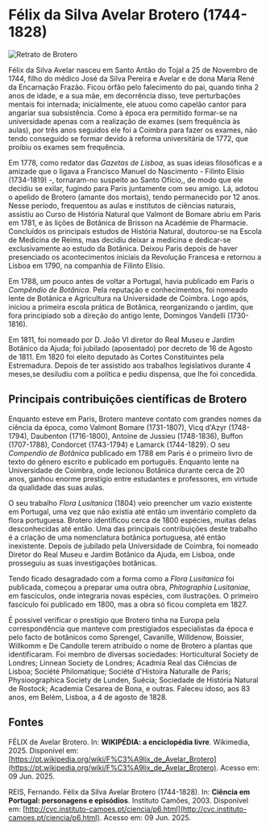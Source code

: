 # Félix da Silva Avelar Brotero (1744-1828)

![Retrato de Brotero](/static/documentacao/img/Brotero01.jpg)

Félix da Silva Avelar nasceu em Santo Antão do Tojal a 25 de Novembro de 1744, filho do médico José da Silva Pereira e Avelar e de dona Maria René da Encarnação Frazão. Ficou órfão pelo falecimento do pai, quando tinha 2 anos de idade, e a sua mãe, em decorrência disso, teve perturbações mentais foi internada; inicialmente, ele atuou como capelão cantor para angariar sua subsistência. Como à época era permitido formar-se na universidade apenas com a realização de exames (sem frequência às aulas), por três anos seguidos ele foi a Coimbra para fazer os exames, não tendo conseguido se formar devido à reforma universitária de 1772, que proibiu os exames sem frequência.

Em 1778, como redator das *Gazetas de Lisboa*, as suas ideias filosóficas e a amizade que o ligava a Francisco Manuel do Nascimento - Filinto Elísio (1734-1819) -, tornaram-no suspeito ao Santo Ofício,, de modo que ele decidiu se exilar, fugindo para Paris juntamente com seu amigo. Lá, adotou o apelido de Brotero (amante dos mortais), tendo permanecido por 12 anos. Nesse período, frequentou as aulas e institutos de ciências naturais, assistiu ao Curso de História Natural que Valmont de Bomare abriu em Paris em 1781, e às lições de Botânica de Brisson na Académie de Pharmacie. Concluídos os principais estudos de História Natural, doutorou-se na Escola de Medicina de Reims, mas decidiu deixar a medicina e dedicar-se exclusivamente ao estudo da Botânica. Deixou Paris depois de haver presenciado os acontecimentos iniciais da Revolução Francesa e retornou a Lisboa em 1790, na companhia de Filinto Elísio.

Em 1788, um pouco antes de voltar a Portugal, havia publicado em Paris o *Compêndio de Botânica*. Pela reputação e conhecimentos, foi nomeado lente de Botânica e Agricultura na Universidade de Coimbra. Logo após, iniciou a primeira escola prática de Botânica, reorganizando o jardim, que fora principiado sob a direção do antigo lente, Domingos Vandelli (1730-1816).

Em 1811, foi nomeado por D. João VI diretor do Real Museu e Jardim Botânico da Ajuda; foi jubilado (aposentado) por decreto de 16 de Agosto de 1811. Em 1820 foi eleito deputado às Cortes Constituintes pela Estremadura. Depois de ter assistido aos trabalhos legislativos durante 4 meses,se desiludiu com a política e pediu dispensa, que lhe foi concedida.

## Principais contribuições científicas de Brotero
Enquanto esteve em Paris, Brotero manteve contato com grandes nomes da ciência da época, como Valmont Bomare (1731-1807), Vicq d'Azyr (1748-1794), Daubenton (1716-1800), Antoine de Jussieu (1748-1836), Buffon (1707-1788), Condorcet (1743-1794) e Lamarck (1744-1829). O seu *Compendio de Botânica* publicado em 1788 em Paris é o primeiro livro de texto do gênero escrito e publicado em português. Enquanto lente na Universidade de Coimbra, onde lecionou Botânica durante cerca de 20 anos, ganhou enorme prestígio entre estudantes e professores, em virtude da qualidade das suas aulas.

O seu trabalho *Flora Lusitanica* (1804) veio preencher um vazio existente em Portugal, uma vez que não existia até então um inventário completo da flora portuguesa. Brotero identificou cerca de 1800 espécies, muitas delas desconhecidas até então. Uma das principais contribuições deste trabalho é a criação de uma nomenclatura botânica portuguesa, até então inexistente. Depois de jubilado pela Universidade de Coimbra, foi nomeado Diretor do Real Museu e Jardim Botânico da Ajuda, em Lisboa, onde prosseguiu as suas investigações botânicas.

Tendo ficado desagradado com a forma como a *Flora Lusitanica* foi publicada, começou a preparar uma outra obra, *Phitographia Lusitaniae*, em fascículos, onde integraria novas espécies, com ilustrações. O primeiro fascículo foi publicado em 1800, mas a obra só ficou completa em 1827.
 
É possível verificar o prestígio que Brotero tinha na Europa pela correspondência que manteve com prestigiados especialistas da época e pelo facto de botânicos como Sprengel, Cavanille, Willdenow, Boissier, Willkomm e De Candolle terem atribuído o nome de Brotero a plantas que identificaram. Foi membro de diversas sociedades: Horticultural Society de Londres; Linnean Society de Londres; Acadmia Real das Ciências de Lisboa; Société Philomatique; Société d'Histoira Naturalle de Paris; Physioographica Society de Lunden, Suécia; Sociedade de História Natural de Rostock; Academia Cesarea de Bona, e outras. Faleceu idoso, aos 83 anos, em Belém, Lisboa, a 4 de agosto de 1828.

## Fontes
FÉLIX de Avelar Brotero. In: **WIKIPÉDIA: a enciclopédia livre**. Wikimedia, 2025. Disponível em: [https://pt.wikipedia.org/wiki/F%C3%A9lix_de_Avelar_Brotero](https://pt.wikipedia.org/wiki/F%C3%A9lix_de_Avelar_Brotero). Acesso em: 09 Jun. 2025.

REIS, Fernando. Félix da Silva Avelar Brotero (1744-1828). In: **Ciência em Portugal: personagens e episódios**. Instituto Camões, 2003. Disponível em: [http://cvc.instituto-camoes.pt/ciencia/p6.html](http://cvc.instituto-camoes.pt/ciencia/p6.html). Acesso em: 09 Jun. 2025.